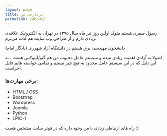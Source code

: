 ```yaml
---
layout: page
title: درباره‌ی من
permalink: /about/
---
```

رسول صفری هستم متولد اولین روز تیر ماه سال ۱۳۷۵ در تهران به الکترونیک علاقه‌ی زیادی دارم و از طراحی وب سایت هم لذت می‌برم.

دانشجوی مهندسی برق هستم در دانشگاه آزاد شهرری (یادگار امام)

اصولا به آزادی اهمیت زیادی میدم و سیستم عامل محبوب من هم گنو/لینوکس هست ، به این دلیل که در این سیستم عامل محدود به هیچ چیز نیستم و تمامی خواسته هایم قابل اجراست.

### برخی مهارت‌ها:
- HTML / CSS
- Bootstrap
- Wordpress
- Joomla
- Python
- LPIC-1

راه های ارتباطی زیادی با من وجود داره که در فوتر سایت مشخص هست :)